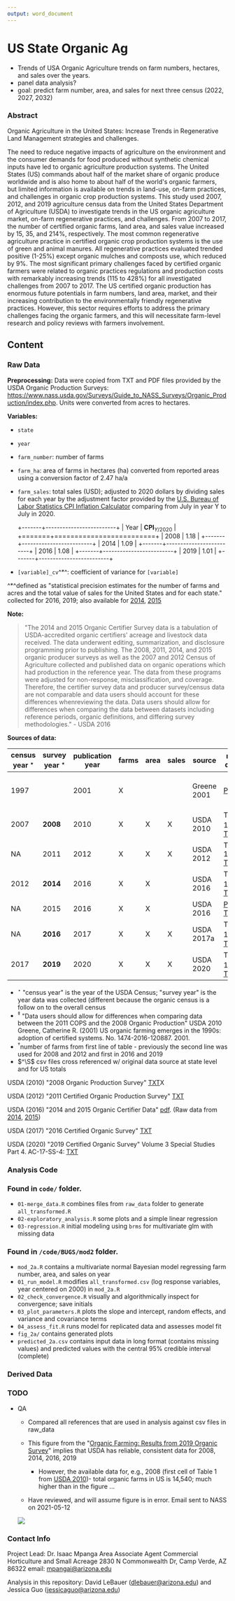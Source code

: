 ```yaml
---
output: word_document
---
```


# US State Organic Ag

-   Trends of USA Organic Agriculture trends on farm numbers, hectares, and sales over the years.
-   panel data analysis?
-   goal: predict farm number, area, and sales for next three census (2022, 2027, 2032)

### Abstract

Organic Agriculture in the United States: Increase Trends in Regenerative Land Management strategies and challenges.

The need to reduce negative impacts of agriculture on the environment and the consumer demands for food produced without synthetic chemical inputs have led to organic agriculture production systems. The United States (US) commands about half of the market share of organic produce worldwide and is also home to about half of the world's organic farmers, but limited information is available on trends in land-use, on-farm practices, and challenges in organic crop production systems. This study used 2007, 2012, and 2019 agriculture census data from the United States Department of Agriculture (USDA) to investigate trends in the US organic agriculture market, on-farm regenerative practices, and challenges. From 2007 to 2017, the number of certified organic farms, land area, and sales value increased by 15, 35, and 214%, respectively. The most common regenerative agriculture practice in certified organic crop production systems is the use of green and animal manures. All regenerative practices evaluated trended positive (1-25%) except organic mulches and composts use, which reduced by 9%. The most significant primary challenges faced by certified organic farmers were related to organic practices regulations and production costs with remarkably increasing trends (115 to 428%) for all investigated challenges from 2007 to 2017. The US certified organic production has enormous future potentials in farm numbers, land area, market, and their increasing contribution to the environmentally friendly regenerative practices. However, this sector requires efforts to address the primary challenges facing the organic farmers, and this will necessitate farm-level research and policy reviews with farmers involvement.

## Content

### Raw Data

**Preprocessing:** Data were copied from TXT and PDF files provided by the USDA Organic Production Surveys: <https://www.nass.usda.gov/Surveys/Guide_to_NASS_Surveys/Organic_Production/index.php>. Units were converted from acres to hectares.

**Variables:**

-   `state`

-   `year`

-   `farm_number`: number of farms

-   `farm_ha`: area of farms in hectares (ha) converted from reported areas using a conversion factor of 2.47 ha/a

-   `farm_sales`: total sales (USD); adjusted to 2020 dollars by dividing sales for each year by the adjustment factor provided by the [U.S. Bureau of Labor Statistics CPI Inflation Calculator](https://www.bls.gov/data/inflation_calculator.htm) comparing from July in year Y to July in 2020.

    +-------+-------------------------+
    | Year  | $\textbf{CPI}_{Y/2020}$ |
    +=======+=========================+
    | 2008  | 1.18                    |
    +-------+-------------------------+
    | 2014  | 1.09                    |
    +-------+-------------------------+
    | 2016  | 1.08                    |
    +-------+-------------------------+
    | 2019  | 1.01                    |
    +-------+-------------------------+

-   `[variable]_cv`^\*^: coefficient of variance for `[variable]`

^\*^defined as "statistical precision estimates for the number of farms and acres and the total value of sales for the United States and for each state." collected for 2016, 2019; also available for [2014](https://www.nass.usda.gov/Publications/AgCensus/2012/Online_Resources/Organics/ORGANICS.txt), [2015](https://downloads.usda.library.cornell.edu/usda-esmis/files/zg64tk92g/pr76f6075/hx11xj08s/OrganicProduction-09-15-2016.txt)

**Note:**

> "The 2014 and 2015 Organic Certifier Survey data is a tabulation of USDA-accredited organic certifiers' acreage and livestock data received. The data underwent editing, summarization, and disclosure programming prior to publishing. The 2008, 2011, 2014, and 2015 organic producer surveys as well as the 2007 and 2012 Census of Agriculture collected and published data on organic operations which had production in the reference year. The data from these programs were adjusted for non-response, misclassification, and coverage. Therefore, the certifier survey data and producer survey/census data are not comparable and data users should account for these differences whenreviewing the data. Data users should allow for differences when comparing the data between datasets including reference periods, organic definitions, and differing survey methodologies." - USDA 2016

**Sources of data:**

| census year $^\star$ | survey year $^\star$ | publication year | farms | area | sales | source      | raw data                                                                                                                                                                           | file                                      | used                                   | QA$^\S$ |
|----------------------|----------------------|------------------|-------|------|-------|-------------|------------------------------------------------------------------------------------------------------------------------------------------------------------------------------------|-------------------------------------------|----------------------------------------|---------|
| 1997                 |                      | 2001             | X     |      |       | Greene 2001 | [PDF](raw_data/Greene_2001.pdf)                                                                                                                                                    | 1997\_area.csv                            | No; not comparable (pre certification) |         |
| 2007                 | **2008**             | 2010             | X     | X    | X     | USDA 2010   | Table 1$^\dagger$ [TXT](https://www.nass.usda.gov/Publications/AgCensus/2007/Online_Highlights/Organics/ORGANICS.txt)                                                              | 2008\_2014\_2017\_number\_area\_sales.csv | Yes                                    | Yes     |
| NA                   | 2011                 | 2012             | X     | X    | X     | USDA 2012   | Table 1 [TXT](https://downloads.usda.library.cornell.edu/usda-esmis/files/zg64tk92g/8623j1717/4b29b896g/OrganicProduction-10-04-2012.txt)                                          | 2011\_number\_area\_sales.csv             | No$^\ddagger$                          | Yes     |
| 2012                 | **2014**             | 2016             | X     | X    |       | USDA 2016   | Table 1$^\dagger$ [TXT](https://www.nass.usda.gov/Publications/AgCensus/2012/Online_Resources/Organics/ORGANICS.txt)                                                               | 2008\_2014\_2017\_number\_area\_sales.csv | Yes                                    | Yes     |
| NA                   | 2015                 | 2016             | X     | X    |       | USDA 2016   | [PDF](raw_data/OrganicProduction-09-15-2016.pdf) [TXT](https://downloads.usda.library.cornell.edu/usda-esmis/files/zg64tk92g/pr76f6075/hx11xj08s/OrganicProduction-09-15-2016.txt) |                                           | No$^\ddagger$                          |         |
| NA                   | **2016**             | 2017             | X     | X    | X     | USDA 2017a  | Table 1$^\dagger$ [TXT](https://downloads.usda.library.cornell.edu/usda-esmis/files/zg64tk92g/70795b52w/6q182n781/OrganicProduction-09-20-2017_correction.txt)                     | 2016\_number\_area\_sales.csv             | Yes, used in fig below$^\ddagger$      | Yes     |
| 2017                 | **2019**             | 2020             | X     | X    | X     | USDA 2020   | Table 1$^\dagger$ [TXT](https://www.nass.usda.gov/Publications/AgCensus/2017/Online_Resources/Organics/ORGANICS.txt)                                                               | 2008\_2014\_2017\_number\_area\_sales.csv | Yes                                    | Yes     |

-   $^\star$ "census year" is the year of the USDA Census; "survey year" is the year data was collected (different because the organic census is a follow on to the overall census
-   $^\ddagger$ "Data users should allow for differences when comparing data between the 2011 COPS and the 2008 Organic Production" USDA 2010 Greene, Catherine R. (2001) US organic farming emerges in the 1990s: adoption of certified systems. No. 1474-2016-120887. 2001.
-   $^\dagger$number of farms from first line of table - previously the second line was used for 2008 and 2012 and first in 2016 and 2019
-   $^\S$ csv files cross referenced w/ original data source at state level and for US totals

USDA (2010) "2008 Organic Production Survey" [TXT](https://www.nass.usda.gov/Publications/AgCensus/2007/Online_Highlights/Organics/ORGANICS.txt)X

USDA (2012) "2011 Certified Organic Production Survey" [TXT](https://downloads.usda.library.cornell.edu/usda-esmis/files/zg64tk92g/8623j1717/4b29b896g/OrganicProduction-10-04-2012.txt)

USDA (2016) "2014 and 2015 Organic Certifier Data" [pdf](https://www.nass.usda.gov/Surveys/Guide_to_NASS_Surveys/Organic_Production/Organic_Certifiers/2016/USDA_Accredited_Certifying_Agent_Certified_Organic_Data_2014_2015.pdf). (Raw data from [2014](https://www.nass.usda.gov/Publications/AgCensus/2012/Online_Resources/Organics/ORGANICS.txt), [2015](https://downloads.usda.library.cornell.edu/usda-esmis/files/zg64tk92g/pr76f6075/hx11xj08s/OrganicProduction-09-15-2016.txt))

USDA (2017) "2016 Certified Organic Survey" [TXT](https://downloads.usda.library.cornell.edu/usda-esmis/files/zg64tk92g/70795b52w/6q182n781/OrganicProduction-09-20-2017_correction.txt)

USDA (2020) "2019 Certified Organic Survey" Volume 3 Special Studies Part 4. AC-17-SS-4: [TXT](https://www.nass.usda.gov/Publications/AgCensus/2017/Online_Resources/Organics/ORGANICS.txt)

### Analysis Code

### Found in `code/` folder.

-   `01-merge_data.R` combines files from `raw_data` folder to generate `all_transformed.R`
-   `02-exploratory_analysis.R` some plots and a simple linear regression
-   `03-regression.R` initial modeling using `brms` for multivariate glm with missing data

### Found in `/code/BUGS/mod2` folder.
-   `mod_2a.R` contains a multivariate normal Bayesian model regressing farm number, area, and sales on year
-   `01_run_model.R` modifies `all_transformed.csv` (log response variables, year centered on 2000) in `mod_2a.R` 
-   `02_check_convergence.R` visually and algorithmically inspect for convergence; save initials
-   `03_plot_parameters.R` plots the slope and intercept, random effects, and variance and covariance terms
-   `04_assess_fit.R` runs model for replicated data and assesses model fit 
-   `fig_2a/` contains generated plots
-   `predicted_2a.csv` contains input data in long format (contains missing values) and predicted values with the central 95% credible interval (complete)

### Derived Data

### TODO

-   QA

    -   Compared all references that are used in analysis against csv files in raw\_data

    -   This figure from the "[Organic Farming: Results from 2019 Organic Survey](https://www.nass.usda.gov/Publications/Highlights/2020/census-organics.pdf)" implies that USDA has reliable, consistent data for 2008, 2014, 2016, 2019

        -   However, the available data for, e.g., 2008 (first cell of Table 1 from [USDA 2010](https://www.nass.usda.gov/Publications/AgCensus/2007/Online_Highlights/Organics/ORGANICS.txt))- total organic farms in US is 14,540; much higher than in the figure ...

    -   Have reviewed, and will assume figure is in error. Email sent to NASS on 2021-05-12

    ![](figures/usda_census_highlights_fig1.png)

### Contact Info

Project Lead: Dr. Isaac Mpanga Area Associate Agent Commercial Horticulture and Small Acreage 2830 N Commonwealth Dr, Camp Verde, AZ 86322 email: [mpangai\@arizona.edu](mailto:mpangai@arizona.edu)

Analysis in this repository: David LeBauer ([dlebauer\@arizona.edu](mailto:dlebauer@arizona.edu)) and Jessica Guo ([jessicaguo\@arizona.edu](mailto:jessicaguo@arizona.edu))
